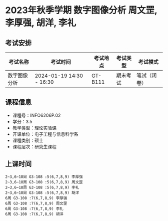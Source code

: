 # 2023年秋季学期 数字图像分析 周文罡, 李厚强, 胡洋, 李礼




## 考试安排

| 考试名称 | 考试时间 | 考试地点 | 考试类型 | 考试模式 |
| -------- | -------- | -------- | -------- | -------- |
| 数字图像分析 | 2024-01-19 14:30 - 16:30 | GT-B111 | 期末考试 | 笔试（闭卷） |





## 课程信息

- 课程号：INFO6206P.02
- 学分：3.5
- 教学类型：理论实验课
- 开课单位：电子工程与信息科学系
- 课程类别：硕士
- 课程层次：研究生课程

## 上课时间

```
2~3,6~18周 G3-108 :5(6,7,8,9) 李厚强
2~3,6~18周 G3-108 :5(6,7,8,9) 周文罡
2~3,6~18周 G3-108 :5(6,7,8,9) 李礼
2~3,6~18周 G3-108 :5(6,7,8,9) 胡洋
6周 G3-108 :7(6,7,8,9) 李厚强
6周 G3-108 :7(6,7,8,9) 周文罡
6周 G3-108 :7(6,7,8,9) 李礼
6周 G3-108 :7(6,7,8,9) 胡洋
```

